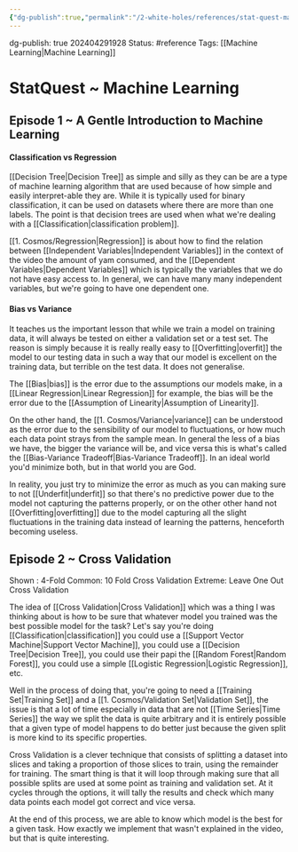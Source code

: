 ```yaml
---
{"dg-publish":true,"permalink":"/2-white-holes/references/stat-quest-machine-learning/"}
---
```


dg-publish: true
202404291928
Status: #reference
Tags: [[Machine Learning\|Machine Learning]]
# StatQuest ~ Machine Learning
## Episode  1 ~ A Gentle Introduction to Machine Learning

#### Classification vs Regression
[[Decision Tree\|Decision Tree]] as simple and silly as they can be are a type of machine learning algorithm that are used because of how simple and easily interpret-able they are. While it is typically used for binary classification, it can be used on datasets where there are more than one labels. The point is that decision trees are used when what we're dealing with a [[Classification\|classification problem]].

[[1. Cosmos/Regression\|Regression]] is about how to find the relation between [[Independent Variables\|Independent Variables]] in the context of the video the amount of yam consumed, and the [[Dependent Variables\|Dependent Variables]] which is typically the variables that we do not have easy access to. In general, we can have many many independent variables, but we're going to have one dependent one. 

#### Bias vs Variance
It teaches us the important lesson that while we train a model on training data, it will always be tested on either a validation set or a test set. The reason is simply because it is really really easy to [[Overfitting\|overfit]] the model to our testing data in such a way that our model is excellent on the training data, but terrible on the test data. It does not generalise.

The [[Bias\|bias]] is the error due to the assumptions our models make, in a [[Linear Regression\|Linear Regression]] for example, the bias will be the error due to the [[Assumption of Linearity\|Assumption of Linearity]].

On the other hand, the [[1. Cosmos/Variance\|variance]] can be understood as the error due to the sensibility of our model to fluctuations, or how much each data point strays from the sample mean. In general the less of a bias we have, the bigger the variance will be, and vice versa this is what's called the  [[Bias-Variance Tradeoff\|Bias-Variance Tradeoff]]. In an  ideal world you'd minimize both, but in that world you are God. 

In reality, you just try to minimize the error as much as you can making sure to not [[Underfit\|underfit]] so that there's no predictive power due to the model not capturing the patterns properly, or on the other other hand not [[Overfitting\|overfitting]] due to the model capturing all the slight fluctuations in the training data instead of learning the patterns, henceforth becoming useless.

## Episode 2 ~ Cross Validation

Shown : 4-Fold
Common: 10 Fold Cross Validation
Extreme: Leave One Out Cross Validation

The idea of [[Cross Validation\|Cross Validation]] which was a thing I was thinking about is how to be sure that whatever model you trained was the best possible model for the task? Let's say you're doing [[Classification\|classification]] you could use a [[Support Vector Machine\|Support Vector Machine]], you could use a [[Decision Tree\|Decision Tree]], you could use their papi the [[Random Forest\|Random Forest]], you could use a simple [[Logistic Regression\|Logistic Regression]], etc.

Well in the process of doing that, you're going to need a [[Training Set\|Training Set]] and a [[1. Cosmos/Validation Set\|Validation Set]], the issue is that a lot of time especially in data that are not [[Time Series\|Time Series]] the way we split the data is quite arbitrary and it is entirely possible that a given type of model happens to do better just because the given split is more kind to its specific properties.

Cross Validation is a clever technique that consists of splitting a dataset into slices and taking a proportion of those slices to train, using the remainder for training. The smart thing is that it will loop through making sure that all possible splits are used at some point as training and validation set. At it cycles through the options, it will tally the results and check which many data points each model got correct and vice versa. 

At the end of this process, we are able to know which model is the best for a given task. How exactly we implement that wasn't explained in the video, but that is quite interesting.

